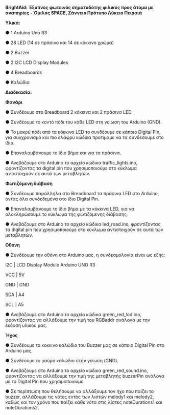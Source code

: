 **BrightAid: Έξυπνος φωτεινός σηματοδότης φιλικός προς άτομα με αναπηρίες - Όμιλος SPACE, Ζάννειο Πρότυπο Λύκειο Πειραιά**



**Υλικά:**


●	1 Arduino Uno R3

●	28 LED (14 σε πράσινο και 14 σε κόκκινο χρώμα)

●	2 Buzzer

●	2 I2C LCD Display Modules

●	4 Breadboards

●	Καλώδια



**Διαδικασία:**



**Φανάρι**


●	Συνδέουμε στο Breadboard 2 κόκκινα και 2 πράσινα LED.

●	Συνδέουμε το κοντό πόδι του κάθε LED στη γείωση του Arduino (GND).

●	Το μακρύ πόδι από τα κόκκινα LED το συνδέουμε σε κάποιο Digital Pin, για συγχρονισμό και πιο ελαφρύ κώδικα προτιμάμε να τα συνδέσουμε στο ίδιο. 

●	Επαναλαμβάνουμε το ίδιο βήμα και για τα πράσινα.

●	Ανεβάζουμε στο Arduino το αρχείο κώδικα traffic_lights.ino, φροντίζοντας τα digital pin που χρησιμοποιούμε στο κύκλωμα αντιστοιχούν σε αυτά των μεταβλητών.



**Φωτιζόμενη διάβαση**


●	Συνδέουμε παράλληλα στο Breadboard τα πράσινα LED στο Arduino, όντας όλα συνδεδεμένα στο ίδιο Digital Pin. 

●	Επαναλαμβάνουμε το ίδιο βήμα με τα κόκκινα LED, για να ολοκληρώσουμε το κύκλωμα της φωτιζόμενης διάβασης.

●	Ανεβάζουμε στο Arduino το αρχείο κώδικα led_road.ino, φροντίζοντας τα digital pin που χρησιμοποιούμε στο κύκλωμα αντιστοιχούν σε αυτά των μεταβλητών.



**Οθόνη**


●	Συνδέουμε την οθόνη στο Arduino μας, η συνδεσμολογία είναι ως εξής: 
  
  I2C    | LCD   Display Module	Arduino UNO R3
  
  VCC	 | 5V
  
  GND	 | GND
  
  SDA	 | A4
  
  SCL	 | A5

●	Ανεβάζουμε στο Arduino το αρχείο κώδικα green_red_lcd.ino, φροντίζοντας να αλλάξουμε την τιμή του RGBaddr ανάλογα με την έκδοση υλικού μας.



**Ήχος**


●	Συνδέουμε το κοκκινο καλώδιο του Buzzer μας σε κάποιο Digital Pin στο Arduino μας.

●	Συνδέουμε το μαύρο καλώδιο στην γείωση (GND).

●	Ανεβάζουμε στο Arduino το αρχείο κώδικα green_red_sound.ino, φροντίζοντας να αλλάξουμε την τιμή της μεταβλητής buzzerPin ανάλογα με το Digital Pin που χρησιμοποιούμε.

●	Σε περίπτωση που θελήσουμε να αλλάξουμε τον ήχο που παίζει το buzzer, αλλάζουμε τις νότες εντός των λιστών melody1 και melody2, καθώς και τον χρόνο που παίζει κάθε νότα στις λίστες noteDurations1 και noteDurations2.
	
